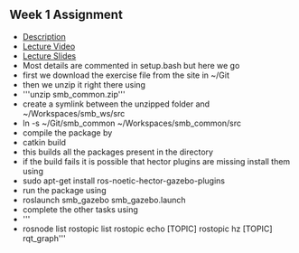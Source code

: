 ## Week 1 Assignment
- <a href="https://ethz.ch/content/dam/ethz/special-interest/mavt/robotics-n-intelligent-systems/rsl-dam/ROS2021/lec1/Exercise%20Session%201.pdf">Description</a>
- <a href="https://www.youtube.com/watch?v=aL7zLnaEdAg">Lecture Video</a>
- <a href="https://ethz.ch/content/dam/ethz/special-interest/mavt/robotics-n-intelligent-systems/rsl-dam/ROS2021/lec1/ROS%20Course%20Slides%20Course%201.pdf">Lecture Slides</a>
- Most details are commented in setup.bash but here we go
- first we download the exercise file from the site in ~/Git 
- then we unzip it right there using
- '''unzip smb_common.zip'''
- create a symlink between the unzipped folder and ~/Workspaces/smb_ws/src 
- ln -s ~/Git/smb_common ~/Workspaces/smb_common/src
- compile the package by
-  catkin build
-  this builds all the packages present in the directory
-  if the build fails it is possible that hector plugins are missing install them using
-  sudo apt-get install ros-noetic-hector-gazebo-plugins
-  run the package using
-  roslaunch smb_gazebo smb_gazebo.launch
-  complete the other tasks using
-  '''
-  rosnode list
rostopic list
rostopic echo [TOPIC]
rostopic hz [TOPIC]
rqt_graph'''
